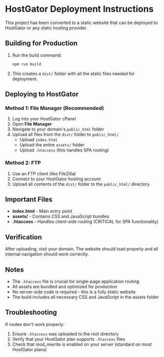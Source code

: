 # HostGator Deployment Instructions

This project has been converted to a static website that can be deployed to HostGator or any static hosting provider.

## Building for Production

1. Run the build command:
   ```bash
   npm run build
   ```

2. This creates a `dist/` folder with all the static files needed for deployment.

## Deploying to HostGator

### Method 1: File Manager (Recommended)
1. Log into your HostGator cPanel
2. Open **File Manager**
3. Navigate to your domain's `public_html` folder
4. Upload all files from the `dist/` folder to `public_html/`
   - Upload `index.html`
   - Upload the entire `assets/` folder
   - Upload `.htaccess` (this handles SPA routing)

### Method 2: FTP
1. Use an FTP client (like FileZilla)
2. Connect to your HostGator hosting account
3. Upload all contents of the `dist/` folder to the `public_html/` directory

## Important Files

- **index.html** - Main entry point
- **assets/** - Contains CSS and JavaScript bundles
- **.htaccess** - Handles client-side routing (CRITICAL for SPA functionality)

## Verification

After uploading, visit your domain. The website should load properly and all internal navigation should work correctly.

## Notes

- The `.htaccess` file is crucial for single-page application routing
- All assets are bundled and optimized for production
- No server-side code is required - this is a fully static website
- The build includes all necessary CSS and JavaScript in the assets folder

## Troubleshooting

If routes don't work properly:
1. Ensure `.htaccess` was uploaded to the root directory
2. Verify that your HostGator plan supports `.htaccess` files
3. Check that mod_rewrite is enabled on your server (standard on most HostGator plans)
